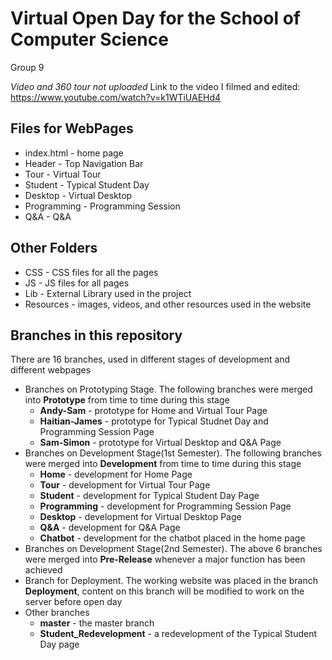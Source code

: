 # Virtual Open Day for the School of Computer Science
Group 9

*Video and 360 tour not uploaded*
Link to the video I filmed and edited: https://www.youtube.com/watch?v=k1WTiUAEHd4

## Files for WebPages
* index.html - home page
* Header - Top Navigation Bar
* Tour - Virtual Tour
* Student - Typical Student Day
* Desktop - Virtual Desktop
* Programming - Programming Session
* Q&A - Q&A

## Other Folders
* CSS - CSS files for all the pages
* JS - JS files for all pages
* Lib - External Library used in the project
* Resources - images, videos, and other resources used in the website

## Branches in this repository

There are 16 branches, used in different stages of development and different webpages
* Branches on Prototyping Stage. The following branches were merged into **Prototype** from time to time during this stage
    * **Andy-Sam** - prototype for Home and Virtual Tour Page
    * **Haitian-James** - prototype for Typical Studnet Day and Programming Session Page
    * **Sam-Simon** - prototype for Virtual Desktop and Q&A Page
* Branches on Development Stage(1st Semester). The following branches were merged into **Development** from time to time during this stage
    * **Home** - development for Home Page
    * **Tour** - development for Virtual Tour Page
    * **Student** - development for Typical Student Day Page
    * **Programming** - development for Programming Session Page
    * **Desktop** - development for Virtual Desktop Page
    * **Q&A** - development for Q&A Page
    * **Chatbot** - development for the chatbot placed in the home page
* Branches on Development Stage(2nd Semester). The above 6 branches were merged into **Pre-Release** whenever a major function has been achieved
* Branch for Deployment. The working website was placed in the branch **Deployment**, content on this branch will be modified to work on the server before open day
* Other branches
    * **master** - the master branch
    * **Student_Redevelopment** - a redevelopment of the Typical Student Day page
